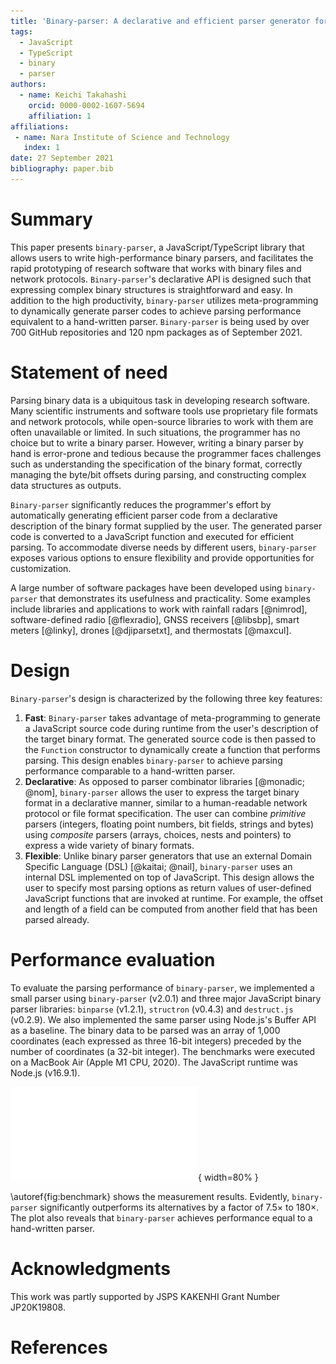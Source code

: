 ```yaml
---
title: 'Binary-parser: A declarative and efficient parser generator for binary data'
tags:
  - JavaScript
  - TypeScript
  - binary
  - parser
authors:
  - name: Keichi Takahashi
    orcid: 0000-0002-1607-5694
    affiliation: 1
affiliations:
 - name: Nara Institute of Science and Technology
   index: 1
date: 27 September 2021
bibliography: paper.bib
---
```


# Summary

This paper presents `binary-parser`, a JavaScript/TypeScript library that
allows users to write high-performance binary parsers, and facilitates the
rapid prototyping of research software that works with binary files and
network protocols. `Binary-parser`'s declarative API is designed such that
expressing complex binary structures is straightforward and easy. In addition
to the high productivity, `binary-parser` utilizes meta-programming to
dynamically generate parser codes to achieve parsing performance equivalent
to a hand-written parser. `Binary-parser` is being used by over 700 GitHub
repositories and 120 npm packages as of September 2021.

# Statement of need

Parsing binary data is a ubiquitous task in developing research software. Many
scientific instruments and software tools use proprietary file formats and
network protocols, while open-source libraries to work with them are often
unavailable or limited. In such situations, the programmer has no choice but
to write a binary parser. However, writing a binary parser by hand is
error-prone and tedious because the programmer faces challenges such as
understanding the specification of the binary format, correctly managing the
byte/bit offsets during parsing, and constructing complex data structures as
outputs.

`Binary-parser` significantly reduces the programmer's effort by automatically
generating efficient parser code from a declarative description of the binary
format supplied by the user. The generated parser code is converted to a
JavaScript function and executed for efficient parsing. To accommodate diverse
needs by different users, `binary-parser` exposes various options to ensure
flexibility and provide opportunities for customization.

A large number of software packages have been developed using `binary-parser`
that demonstrates its usefulness and practicality. Some examples include
libraries and applications to work with rainfall radars [@nimrod],
software-defined radio [@flexradio], GNSS receivers [@libsbp], smart meters
[@linky], drones [@djiparsetxt], and thermostats [@maxcul].

# Design

`Binary-parser`'s design is characterized by the following three key features:

1. **Fast**: `Binary-parser` takes advantage of meta-programming to generate
   a JavaScript source code during runtime from the user's description of the
   target binary format. The generated source code is then passed to the
   `Function` constructor to dynamically create a function that performs
   parsing. This design enables `binary-parser` to achieve parsing
   performance comparable to a hand-written parser.
2. **Declarative**: As opposed to parser combinator libraries [@monadic; @nom],
   `binary-parser` allows the user to express the target binary format in a
   declarative manner, similar to a human-readable network protocol or file
   format specification. The user can combine _primitive_ parsers (integers,
   floating point numbers, bit fields, strings and bytes) using _composite_
   parsers (arrays, choices, nests and pointers) to express a wide variety of
   binary formats.
3. **Flexible**: Unlike binary parser generators that use an external Domain
   Specific Language (DSL) [@kaitai; @nail], `binary-parser` uses an internal
   DSL implemented on top of JavaScript. This design allows the user to
   specify most parsing options as return values of user-defined JavaScript
   functions that are invoked at runtime. For example, the offset and length
   of a field can be computed from another field that has been parsed already.

# Performance evaluation

To evaluate the parsing performance of `binary-parser`, we implemented a small
parser using `binary-parser` (v2.0.1) and three major JavaScript binary parser
libraries: `binparse` (v1.2.1), `structron` (v0.4.3) and `destruct.js` (v0.2.9).
We also implemented the same parser using Node.js's Buffer API as a baseline.
The binary data to be parsed was an array of 1,000 coordinates (each expressed
as three 16-bit integers) preceded by the number of coordinates (a 32-bit
integer). The benchmarks were executed on a MacBook Air (Apple M1 CPU, 2020).
The JavaScript runtime was Node.js (v16.9.1).

![Performance comparison of binary-parser, binparse, structron, destruct.js and a hand-written parser.\label{fig:benchmark}](benchmark.pdf){ width=80% }

\autoref{fig:benchmark} shows the measurement results. Evidently,
`binary-parser` significantly outperforms its alternatives by a factor of
7.5$\times$ to 180$\times$. The plot also reveals that `binary-parser`
achieves performance equal to a hand-written parser.

# Acknowledgments

This work was partly supported by JSPS KAKENHI Grant Number JP20K19808.

# References
